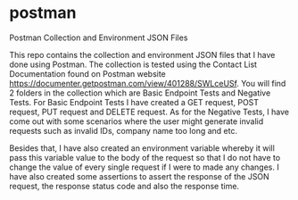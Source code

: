 # postman
Postman Collection and Environment JSON Files

This repo contains the collection and environment JSON files that I have done using Postman. The collection is tested using the Contact List Documentation found on Postman website https://documenter.getpostman.com/view/401288/SWLceUSf. You will find 2 folders in the collection which are Basic Endpoint Tests and Negative Tests. For Basic Endpoint Tests I have created a GET request, POST request, PUT request and DELETE request. As for the Negative Tests, I have come out with some scenarios where the user might generate invalid requests such as invalid IDs, company name too long and etc.

Besides that, I have also created an environment variable whereby it will pass this variable value to the body of the request so that I do not have to change the value of every single request if I were to made any changes. I have also created some assertions to assert the response of the JSON request, the response status code and also the response time.
